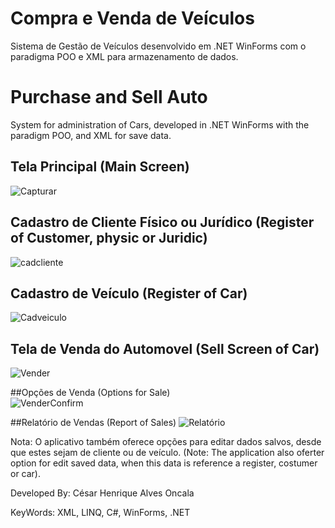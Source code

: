 # Compra e Venda de Veículos
 Sistema de Gestão de Veículos desenvolvido em .NET WinForms com o paradigma POO e XML para armazenamento de dados.

# Purchase and Sell Auto
 System for administration of Cars, developed in .NET WinForms with the paradigm POO, and XML for save data.


## Tela Principal (Main Screen)
![Capturar](https://user-images.githubusercontent.com/52250904/111879848-ef661600-8986-11eb-813b-ce81cdb4baad.PNG)


## Cadastro de Cliente Físico ou Jurídico (Register of Customer, physic or Juridic)
![cadcliente](https://user-images.githubusercontent.com/52250904/111879889-1fadb480-8987-11eb-9cb9-90fa5c312bfd.PNG)


## Cadastro de Veículo (Register of Car)
![Cadveiculo](https://user-images.githubusercontent.com/52250904/111879985-9b0f6600-8987-11eb-8f73-82fc667e249d.PNG)

## Tela de Venda do Automovel (Sell Screen of Car)
![Vender](https://user-images.githubusercontent.com/52250904/111880009-b7ab9e00-8987-11eb-8b94-1b47d2da57cb.PNG)

##Opções de Venda (Options for Sale)  
![VenderConfirm](https://user-images.githubusercontent.com/52250904/111880051-e590e280-8987-11eb-9cc7-47052d0d343c.PNG)

##Relatório de Vendas (Report of Sales)
![Relatório](https://user-images.githubusercontent.com/52250904/111880088-16711780-8988-11eb-9b1d-5fd3a8c49c0f.PNG)



Nota: O aplicativo também oferece opções para editar dados salvos, desde que estes sejam de cliente ou de veículo. (Note: The application also oferter option for edit saved data, when this data is reference a register, costumer or car).

Developed By: César Henrique Alves Oncala

KeyWords: XML, LINQ, C#, WinForms, .NET
